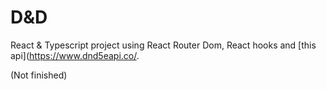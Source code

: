 # D&D
React & Typescript project using React Router Dom, React hooks and [this api](https://www.dnd5eapi.co/.

(Not finished)
